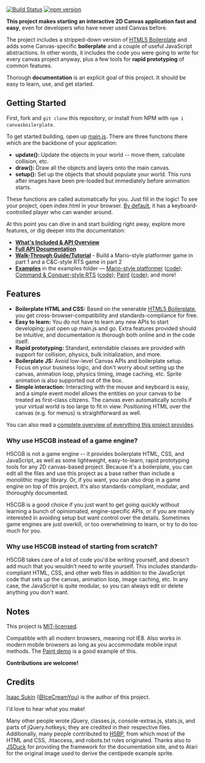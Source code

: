 [![Build Status](https://travis-ci.org/IceCreamYou/HTML5-Canvas-Game-Boilerplate.svg?branch=gh-pages)](https://travis-ci.org/IceCreamYou/HTML5-Canvas-Game-Boilerplate) [![npm version](https://badge.fury.io/js/canvasboilerplate.svg)](https://www.npmjs.com/package/canvasboilerplate)

**This project makes starting an interactive 2D Canvas application fast and easy**,
even for developers who have never used Canvas before.

The project includes a stripped-down version of
[HTML5 Boilerplate](https://github.com/h5bp/html5-boilerplate) and adds some
Canvas-specific **boilerplate** and a couple of useful JavaScript abstractions.
In other words, it includes the code you were going to write for every canvas
project anyway, plus a few tools for **rapid prototyping** of common features.

Thorough **documentation** is an explicit goal of this project. It should be
easy to learn, use, and get started.


Getting Started
---------------

First, fork and `git clone` this repository, or install from NPM with
`npm i canvasboilerplate`.

To get started building, open up
[main.js](https://github.com/IceCreamYou/HTML5-Canvas-Game-Boilerplate/blob/gh-pages/js/app/main.js).
There are three functions there which are the backbone of your application:

 - **update():** Update the objects in your world -- move them, calculate
   collision, etc.
 - **draw():** Draw all the objects and layers onto the main canvas.
 - **setup():** Set up the objects that should populate your world. This runs
   after images have been pre-loaded but immediately before animation starts.

These functions are called automatically for you. Just fill in the logic! To
see your project, open index.html in your browser.
[By default](http://icecreamyou.github.com/HTML5-Canvas-Game-Boilerplate/), it
has a keyboard-controlled player who can wander around.

At this point you can dive in and start building right away, explore more
features, or dig deeper into the documentation:

 - **[What's Included & API Overview](https://github.com/IceCreamYou/HTML5-Canvas-Game-Boilerplate/wiki/What%27s-Included-&-API-Overview)**
 - **[Full API Documentation](http://icecreamyou.github.com/HTML5-Canvas-Game-Boilerplate/docs/)**
 - **[Walk-Through Guide/Tutorial](http://icecreamyou.github.io/HTML5-Canvas-Game-Boilerplate/docs/#!/guide/walkthrough)** -
   Build a Mario-style platformer game in part 1 and a C&C-style RTS game in part 2
 - **[Examples](https://github.com/IceCreamYou/HTML5-Canvas-Game-Boilerplate/tree/gh-pages/examples)**
   in the examples folder &mdash;
   [Mario-style platformer](http://icecreamyou.github.com/HTML5-Canvas-Game-Boilerplate/examples/mario.html)
   ([code](https://github.com/IceCreamYou/HTML5-Canvas-Game-Boilerplate/blob/gh-pages/examples/mario.js));
   [Command & Conquer-style RTS](http://icecreamyou.github.com/HTML5-Canvas-Game-Boilerplate/examples/cnc.html)
   ([code](https://github.com/IceCreamYou/HTML5-Canvas-Game-Boilerplate/blob/gh-pages/examples/cnc.js));
   [Paint](http://icecreamyou.github.com/HTML5-Canvas-Game-Boilerplate/examples/paint.html)
   ([code](https://github.com/IceCreamYou/HTML5-Canvas-Game-Boilerplate/blob/gh-pages/examples/paint.js));
   and more!


Features
--------

 - **Boilerplate HTML and CSS:** Based on the venerable
   [HTML5 Boilerplate](https://github.com/h5bp/html5-boilerplate), you get
   cross-browser-compatibility and standards-compliance for free.
 - **Easy to learn:** You do not have to learn any new APIs to start developing;
   just open up main.js and go. Extra features provided should be intuitive,
   and documentation is thorough both online and in the code itself.
 - **Rapid prototyping:** Standard, extendable classes are provided with
   support for collision, physics, bulk initialization, and more.
 - **Boilerplate JS:** Avoid low-level Canvas APIs and boilerplate setup. Focus
   on your business logic, and don't worry about setting up the canvas,
   animation loop, physics timing, image caching, etc. Sprite animation is also
   supported out of the box.
 - **Simple interaction:** Interacting with the mouse and keyboard is easy, and
   a simple event model allows the entities on your canvas to be treated as
   first-class citizens. The canvas even automatically scrolls if your virtual
   world is too large to fit in view. Positioning HTML over the canvas (e.g.
   for menus) is straightforward as well.

You can also read a
[complete overview of everything this project provides](https://github.com/IceCreamYou/HTML5-Canvas-Game-Boilerplate/wiki/What%27s-Included-&-API-Overview).

### Why use H5CGB instead of a game engine?

H5CGB is not a game engine -- it provides boilerplate HTML, CSS, and JavaScript,
as well as some lightweight, easy-to-learn, rapid prototyping tools for any 2D
canvas-based project. Because it's a boilerplate, you can edit all the files
and use this project as a base rather than include a monolithic magic library.
Or, if you want, you can also drop in a game engine on top of this project.
It's also standards-compliant, modular, and thoroughly documented.

H5CGB is a good choice if you just want to get going quickly without learning a
bunch of opinioniated, engine-specific APIs, or if you are mainly interested in
avoiding setup but want control over the details. Sometimes game engines are
just overkill, or too overwhelming to learn, or try to do too much for you.

### Why use H5CGB instead of starting from scratch?

H5CGB takes care of a lot of code you'd be writing yourself, and doesn't add
much that you wouldn't need to write yourself. This includes standards-compliant
HTML, CSS, and other web files in addition to the JavaScript code that sets up
the canvas, animation loop, image caching, etc. In any case, the JavaScript is
quite modular, so you can always edit or delete anything you don't want.


Notes
-----

This project is [MIT-licensed](https://github.com/IceCreamYou/HTML5-Canvas-Game-Boilerplate/blob/gh-pages/LICENSE.md).

Compatible with all modern browsers, meaning not IE8. Also works in modern
mobile browsers as long as you accommodate mobile input methods. The
[Paint demo](http://icecreamyou.github.com/HTML5-Canvas-Game-Boilerplate/examples/paint.html)
is a good example of this.

**Contributions are welcome!**


Credits
-------

[Isaac Sukin](http://www.isaacsukin.com/contact)
([@IceCreamYou](https://twitter.com/IceCreamYou)) is the author of this project.

I'd love to hear what you make!

Many other people wrote jQuery, classes.js, console-extras.js, stats.js, and
parts of jQuery.hotkeys; they are credited in their respective files.
Additionally, many people contributed to
[H5BP](https://github.com/h5bp/html5-boilerplate), from which most of the
HTML and CSS, .htaccess, and robots.txt rules originated. Thanks also to
[JSDuck](https://github.com/senchalabs/jsduck/) for providing the framework for
the documentation site, and to Atari for the original image used to derive the
centipede example sprite.
